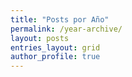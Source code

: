 ```yaml
---
title: "Posts por Año"
permalink: /year-archive/
layout: posts
entries_layout: grid
author_profile: true
---
```

